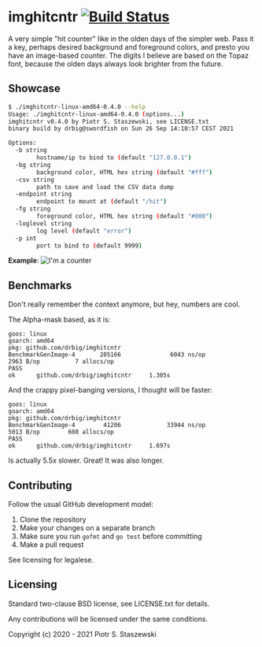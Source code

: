 # imghitcntr [![Build Status](https://travis-ci.org/drbig/imghitcntr.svg?branch=master)](https://travis-ci.org/drbig/imghitcntr)

A very simple "hit counter" like in the olden days of the simpler web. Pass it
a key, perhaps desired background and foreground colors, and presto you have an
image-based counter. The digits I believe are based on the Topaz font, because
the olden days always look brighter from the future.

## Showcase

```bash
$ ./imghitcntr-linux-amd64-0.4.0 --help
Usage: ./imghitcntr-linux-amd64-0.4.0 (options...)
imghitcntr v0.4.0 by Piotr S. Staszewski, see LICENSE.txt
binary build by drbig@swordfish on Sun 26 Sep 14:10:57 CEST 2021

Options:
  -b string
        hostname/ip to bind to (default "127.0.0.1")
  -bg string
        background color, HTML hex string (default "#fff")
  -csv string
        path to save and load the CSV data dump
  -endpoint string
        endpoint to mount at (default "/hit")
  -fg string
        foreground color, HTML hex string (default "#000")
  -loglevel string
        log level (default "error")
  -p int
        port to bind to (default 9999)
```

**Example**: ![I'm a counter](https://tensor.work/hit?key=gh-drbig-imghitcntr&bg=%23fff&fg=%23000)

## Benchmarks

Don't really remember the context anymore, but hey, numbers are cool.

The Alpha-mask based, as it is:
```
goos: linux
goarch: amd64
pkg: github.com/drbig/imghitcntr
BenchmarkGenImage-4       205166              6043 ns/op            2963 B/op          7 allocs/op
PASS
ok      github.com/drbig/imghitcntr     1.305s
```

And the crappy pixel-banging versions, I thought will be faster:
```
goos: linux
goarch: amd64
pkg: github.com/drbig/imghitcntr
BenchmarkGenImage-4        41206             33944 ns/op            5013 B/op        608 allocs/op
PASS
ok      github.com/drbig/imghitcntr     1.697s
```

Is actually 5.5x slower. Great! It was also longer.

## Contributing

Follow the usual GitHub development model:

1. Clone the repository
2. Make your changes on a separate branch
3. Make sure you run `gofmt` and `go test` before committing
4. Make a pull request

See licensing for legalese.

## Licensing

Standard two-clause BSD license, see LICENSE.txt for details.

Any contributions will be licensed under the same conditions.

Copyright (c) 2020 - 2021 Piotr S. Staszewski
